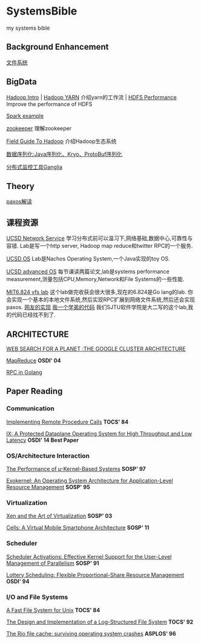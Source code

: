 # SystemsBible
my systems bible

## Background Enhancement

[文件系统](./basic/fs.md)

## BigData
[Hadoop Intro](./bigdata/hadoop/intro.md) | [Hadoop YARN](http://www.zhihu.com/question/23167837) 介绍yarn的工作流 | [HDFS Performance](./bigdata/hadoop/hdfs_optimization.md) Improve the performance of HDFS

[Spark example](./bigdata/spark/sparktest)

[zookeeper](https://www.zhihu.com/question/35139415#answer-20040689) 理解zookeeper

[Field Guide To Hadoop](http://www.allitebooks.com/field-guide-to-hadoop/) 介绍Hadoop生态系统

[数据序列化:Java序列化、Kryo、ProtoBuf序列化](./bigdata/serialization.md)

[分布式监控工具Ganglia](./bigdata/cluster_monitor.md)


## Theory

[paxos解读](http://drmingdrmer.github.io/tech/distributed/2015/11/11/paxos-slide.html)

## 课程资源
[UCSD Network Service](http://cseweb.ucsd.edu/~gmporter/classes/wi15/cse124/index.html) 学习分布式前可以温习下,网络基础,数据中心,可靠性与容错. Lab是写一个http server, Hadoop map reduce和twitter RPC的一个服务.

[UCSD OS](http://cseweb.ucsd.edu/classes/fa15/cse120-a/) Lab是Nachos Operating System,一个Java实现的toy OS.

[UCSD advanced OS](https://cseweb.ucsd.edu/classes/wi16/cse221-b/syllabus.html) 每节课读两篇论文,lab是systems performance measurement,测量包括CPU,Memory,Network和File Systems的一些性能.

[MIT6.824 yfs lab](https://pdos.csail.mit.edu/archive/6.824-2012/labs/) 这个lab做完收获会很大很多,现在的6.824是Go lang的lab. 你会实现一个基本的本地文件系统,然后实现RPC扩展到网络文件系统,然后还会实现paxos.  [网友的实现](https://github.com/ldaochen/yfs2012) [我一个学弟的代码](https://github.com/gaocegege/CSE-Labs) 我们SJTU软件学院是大二写的这个lab,我的代码已经找不到了.


## ARCHITECTURE
[WEB SEARCH FOR A PLANET :THE GOOGLE CLUSTER ARCHITECTURE](./papers/Google/Google_Cluster_Architecture.md)

[MapReduce](./papers/Google/mr.md) **OSDI' 04**

[RPC in Golang](./basic/go_rpc.md)

## Paper Reading

### Communication

[Implementing Remote Procedure Calls](./papers/communication/rpc.md) **TOCS' 84**

[IX: A Protected Dataplane Operating System for High Throughput and Low Latency](./papers/communication/IX.md) **OSDI' 14 Best Paper**

### OS/Architecture Interaction

[The Performance of µ-Kernel-Based Systems](./papers/OS_Architecture/The_Performance_of_µ-Kernel-Based_Systems.md)  **SOSP' 97**

[Exokernel: An Operating System Architecture for Application-Level Resource Management](./papers/OS_Architecture/Exokernel.md) **SOSP' 95**

### Virtualization

[Xen and the Art of Virtualization](./papers/virtualization/xen.md) **SOSP' 03**

[Cells: A Virtual Mobile Smartphone Architecture](./papers/virtualization/Cells.md)  **SOSP' 11**

### Scheduler

[Scheduler Activations: Effective Kernel Support for the User-Level Management of Parallelism](./papers/scheduling/Scheduler_Activations.md) **SOSP' 91**

[Lottery Scheduling: Flexible Proportional-Share Resource Management](./papers/scheduling/lottery.md) **OSDI' 94**

### I/O and File Systems

[A Fast File System for Unix](./papers/fs/ffs.md) **TOCS' 84**

[The Design and Implementation of a Log-Structured File System](./papers/fs/lfs.md) **TOCS' 92**

[The Rio file cache: surviving operating system crashes](./papers/fs/rio.md) **ASPLOS' 96**
